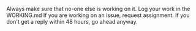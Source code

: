 Always make sure that no-one else is working on it.
Log your work in the WORKING.md
If you are working on an issue, request assignment. If you don't get a reply within 48 hours, go ahead anyway.
